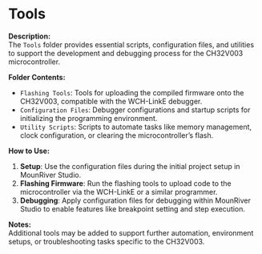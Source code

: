 # Tools

**Description:**  
The `Tools` folder provides essential scripts, configuration files, and utilities to support the development and debugging process for the CH32V003 microcontroller.

**Folder Contents:**  
- `Flashing Tools`: Tools for uploading the compiled firmware onto the CH32V003, compatible with the WCH-LinkE debugger.
- `Configuration Files`: Debugger configurations and startup scripts for initializing the programming environment.
- `Utility Scripts`: Scripts to automate tasks like memory management, clock configuration, or clearing the microcontroller’s flash.

**How to Use:**  
1. **Setup**: Use the configuration files during the initial project setup in MounRiver Studio.
2. **Flashing Firmware**: Run the flashing tools to upload code to the microcontroller via the WCH-LinkE or a similar programmer.
3. **Debugging**: Apply configuration files for debugging within MounRiver Studio to enable features like breakpoint setting and step execution.

**Notes:**  
Additional tools may be added to support further automation, environment setups, or troubleshooting tasks specific to the CH32V003.
